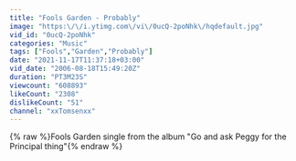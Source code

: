 ```yaml
---
title: "Fools Garden - Probably"
image: "https:\/\/i.ytimg.com\/vi\/0ucQ-2poNhk\/hqdefault.jpg"
vid_id: "0ucQ-2poNhk"
categories: "Music"
tags: ["Fools","Garden","Probably"]
date: "2021-11-17T11:37:18+03:00"
vid_date: "2006-08-18T15:49:20Z"
duration: "PT3M23S"
viewcount: "608893"
likeCount: "2308"
dislikeCount: "51"
channel: "xxTomsenxx"
---
```

{% raw %}Fools Garden single from the album &quot;Go and ask Peggy for the Principal thing&quot;{% endraw %}
